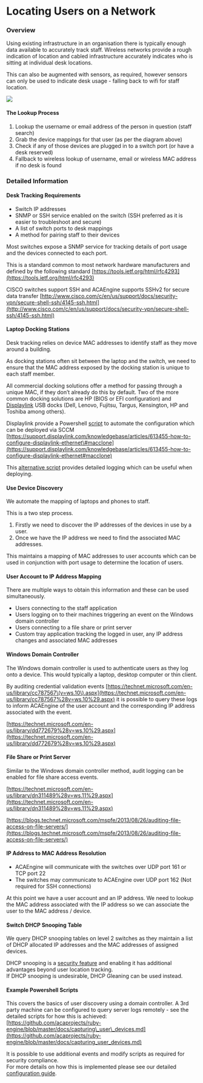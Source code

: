 # Locating Users on a Network

### Overview

Using existing infrastructure in an organisation there is typically enough data available to accurately track staff. Wireless networks provide a rough indication of location and cabled infrastructure accurately indicates who is sitting at individual desk locations.

This can also be augmented with sensors, as required, however sensors can only be used to indicate desk usage - falling back to wifi for staff location.

![](https://docs.google.com/a/acaprojects.com/drawings/d/s6_6XidWyamd0Zk0Uf1gAcQ/image?w=642&h=555&rev=1&ac=1&parent=14XIJbnvJBg23Qc_oc3JN5Ub0geETTSmTWr8Sd8YryLM)

#### The Lookup Process

1. Lookup the username or email address of the person in question \(staff search\)
2. Grab the device mappings for that user \(as per the diagram above\)
3. Check if any of those devices are plugged in to a switch port \(or have a desk reserved\)
4. Fallback to wireless lookup of username, email or wireless MAC address if no desk is found

### Detailed Information

#### Desk Tracking Requirements

* Switch IP addresses
* SNMP or SSH service enabled on the switch \(SSH preferred as it is easier to troubleshoot and secure\)
* A list of switch ports to desk mappings
* A method for pairing staff to their devices

Most switches expose a SNMP service for tracking details of port usage and the devices connected to each port.

This is a standard common to most network hardware manufacturers and defined by the following standard [https://tools.ietf.org/html/rfc4293](https://tools.ietf.org/html/rfc4293)

CISCO switches support SSH and ACAEngine supports SSHv2 for secure data transfer [http://www.cisco.com/c/en/us/support/docs/security-vpn/secure-shell-ssh/4145-ssh.html](http://www.cisco.com/c/en/us/support/docs/security-vpn/secure-shell-ssh/4145-ssh.html)

#### Laptop Docking Stations

Desk tracking relies on device MAC addresses to identify staff as they move around a building.

As docking stations often sit between the laptop and the switch, we need to ensure that the MAC address exposed by the docking station is unique to each staff member.  


All commercial docking solutions offer a method for passing through a unique MAC, if they don’t already do this by default. Two of the more common docking solutions are HP \(BIOS or EFI configuration\) and [Displaylink](http://www.displaylink.com/products/universal-docking-stations) USB docks \(Dell, Lenovo, Fujitsu, Targus, Kensington, HP and Toshiba among others\).

Displaylink provide a Powershell [script](https://drive.google.com/a/room.tools/file/d/1ie_cEe0tP4tmYvhw1vh3YXO45XSFIA3Y/view?usp=sharing) to automate the configuration which can be deployed via SCCM [https://support.displaylink.com/knowledgebase/articles/613455-how-to-configure-displaylink-ethernet\#macclone](https://support.displaylink.com/knowledgebase/articles/613455-how-to-configure-displaylink-ethernet#macclone)

This [alternative script](https://drive.google.com/a/room.tools/file/d/12VqNiXpX_WUoKtrnW-w06mG-dTkAPLbw/view?usp=sharing) provides detailed logging which can be useful when deploying.

#### Use Device Discovery

We automate the mapping of laptops and phones to staff.

This is a two step process.

1. Firstly we need to discover the IP addresses of the devices in use by a user.
2. Once we have the IP address we need to find the associated MAC addresses.

This maintains a mapping of MAC addresses to user accounts which can be used in conjunction with port usage to determine the location of users.

#### User Account to IP Address Mapping

There are multiple ways to obtain this information and these can be used simultaneously.

* Users connecting to the staff application
* Users logging on to their machines triggering an event on the Windows domain controller
* Users connecting to a file share or print server
* Custom tray application tracking the logged in user, any IP address changes and associated MAC addresses

#### Windows Domain Controller

The Windows domain controller is used to authenticate users as they log onto a device. This would typically a laptop, desktop computer or thin client.

By auditing credential validation events [https://technet.microsoft.com/en-us/library/cc787567\(v=ws.10\).aspx](https://technet.microsoft.com/en-us/library/cc787567%28v=ws.10%29.aspx) it is possible to query these logs to inform ACAEngine of the user account and the corresponding IP address associated with the event.

[https://technet.microsoft.com/en-us/library/dd772679%28v=ws.10%29.aspx](https://technet.microsoft.com/en-us/library/dd772679%28v=ws.10%29.aspx)

#### File Share or Print Server

Similar to the Windows domain controller method, audit logging can be enabled for file share access events.

[https://technet.microsoft.com/en-us/library/dn311489%28v=ws.11%29.aspx](https://technet.microsoft.com/en-us/library/dn311489%28v=ws.11%29.aspx)

[https://blogs.technet.microsoft.com/mspfe/2013/08/26/auditing-file-access-on-file-servers/](https://blogs.technet.microsoft.com/mspfe/2013/08/26/auditing-file-access-on-file-servers/)

#### IP Address to MAC Address Resolution

* ACAEngine will communicate with the switches over UDP port 161 or TCP port 22
* The switches may communicate to ACAEngine over UDP port 162 \(Not required for SSH connections\)

At this point we have a user account and an IP address. We need to lookup the MAC address associated with the IP address so we can associate the user to the MAC address / device.

#### Switch DHCP Snooping Table

We query DHCP snooping tables on level 2 switches as they maintain a list of DHCP allocated IP addresses and the MAC addresses of assigned devices.

DHCP snooping is a [security feature](http://packetpushers.net/five-things-to-know-about-dhcp-snooping/) and enabling it has additional advantages beyond user location tracking.  
If DHCP snooping is undesirable, DHCP Gleaning can be used instead.

#### Example Powershell Scripts

This covers the basics of user discovery using a domain controller. A 3rd party machine can be configured to query server logs remotely - see the detailed scripts for how this is achieved: [https://github.com/acaprojects/ruby-engine/blob/master/docs/capturing\_user\_devices.md](https://github.com/acaprojects/ruby-engine/blob/master/docs/capturing_user_devices.md)

It is possible to use additional events and modify scripts as required for security compliance.  
For more details on how this is implemented please see our detailed [configuration guide](https://docs.google.com/document/d/1WJOAMgs8ZppFrIVzlkTWDiV8vgZ_KJf766XSpv9nnzw/edit#heading=h.nocikac03i2d).  


  


